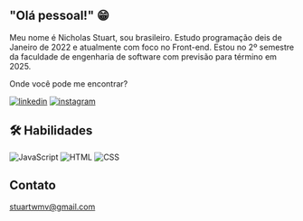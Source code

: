 ## "Olá pessoal!" 😁

Meu nome é Nicholas Stuart, sou brasileiro. Estudo programação deis de Janeiro de 2022 e atualmente com foco no Front-end. Estou no 2º semestre da faculdade de engenharia de software com previsão para término em 2025.

Onde você pode me encontrar?

[![linkedin](https://img.shields.io/badge/linkedin-0A66C2?style=for-the-badge&logo=linkedin&logoColor=white)](https://www.linkedin.com/in/stuartwmv/)
[![instagram](https://img.shields.io/badge/Instagram-E4405F?style=for-the-badge&logo=instagram&logoColor=white)](https://www.instagram.com/stuart.wmv/) 


## 🛠 Habilidades
![JavaScript](https://img.shields.io/badge/JavaScript-F7DF1E?style=for-the-badge&logo=javascript&logoColor=black)
![HTML](https://img.shields.io/badge/HTML5-E34F26?style=for-the-badge&logo=html5&logoColor=white)
![CSS](https://img.shields.io/badge/CSS3-1572B6?style=for-the-badge&logo=css3&logoColor=white)

## Contato

stuartwmv@gmail.com
